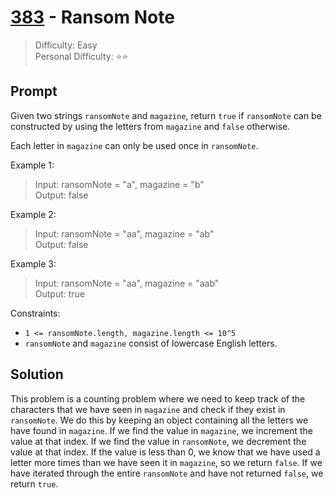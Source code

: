 # [383] - Ransom Note

> Difficulty: Easy\
> Personal Difficulty: ⭐️⭐️

## Prompt

Given two strings `ransomNote` and `magazine`, return `true` if `ransomNote` can
be constructed by using the letters from `magazine` and `false` otherwise.

Each letter in `magazine` can only be used once in `ransomNote`.

Example 1:

> Input: ransomNote = "a", magazine = "b"\
> Output: false

Example 2:

> Input: ransomNote = "aa", magazine = "ab"\
> Output: false

Example 3:

> Input: ransomNote = "aa", magazine = "aab"\
> Output: true

Constraints:

- `1 <= ransomNote.length, magazine.length <= 10^5`
- `ransomNote` and `magazine` consist of lowercase English letters.

## Solution

This problem is a counting problem where we need to keep track of the characters
that we have seen in `magazine` and check if they exist in `ransomNote`. We do
this by keeping an object containing all the letters we have found in
`magazine`. If we find the value in `magazine`, we increment the value at that
index. If we find the value in `ransomNote`, we decrement the value at that
index. If the value is less than 0, we know that we have used a letter more
times than we have seen it in `magazine`, so we return `false`. If we have
iterated through the entire `ransomNote` and have not returned `false`, we
return `true`.

[383]: https://leetcode.com/problems/ransom-note/
